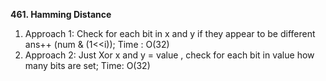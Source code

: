 **461. Hamming Distance**
1. Approach 1: Check for each bit in x and y if they appear to be different ans++ (num & (1<<i)); Time : O(32)
2. Approach 2: Just Xor x and y = value , check for each bit in value how many bits are set; Time: O(32)